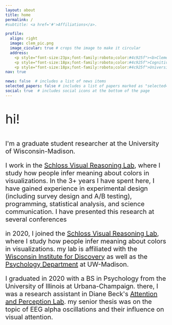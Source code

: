 ```yaml
---
layout: about
title: home
permalink: /
#subtitle: <a href='#'>Affiliations</a>. 

profile:
  align: right
  image: clem_pic.png
  image_cicular: true # crops the image to make it circular
  address: 
    <p style="font-size:23px;font-family:roboto;color:#4c925f"><b>Clementine Zimnicki</b></p>
    <p style="font-size:18px;font-family:roboto;color:#4c925f">Cognitive Scientist</p>
    <p style="font-size:18px;font-family:roboto;color:#4c925f">University of Wisconsin-Madison</p>
nav: true

news: false  # includes a list of news items
selected_papers: false # includes a list of papers marked as "selected={true}"
social: true  # includes social icons at the bottom of the page
---
```


<p style="font-size:40px;"> hi! </p>

<p style="font-size:20px;">I'm a graduate student researcher at the University of Wisconsin-Madison. </p>

<p style="font-size:20px;">I work in the <a href="https://schlosslab.discovery.wisc.edu/">Schloss Visual Reasoning Lab</a>, where I study how people infer meaning about colors in visualizations. In the 3+ years I have spent here, I have gained experience in experimental design (including survey design and A/B testing), programming, statistical analysis, and science communication. I have presented this research at several conferences 
</p>


<p style="font-size:20px;">in 2020, I joined the <a href="https://schlosslab.discovery.wisc.edu/">Schloss Visual Reasoning Lab</a>, where I study how people infer meaning about colors in visualizations. my lab is affiliated with the <a href="https://wid.wisc.edu/">Wisconsin Institute for Discovery</a> as well as the <a href="https://psych.wisc.edu/">Psychology Department</a> at UW-Madison.</p>



<p style="font-size:20px;">I graduated in 2020 with a BS in Psychology from the University of Illinois at Urbana-Champaign. there, I was a research assistant in Diane Beck's <a href="https://becklab.beckman.illinois.edu/">Attention and Perception Lab</a>. my senior thesis was on the topic of EEG alpha oscillations and their influence on visual attention. </p>
